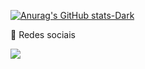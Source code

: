 
[![Anurag's GitHub stats-Dark](https://github-readme-stats.vercel.app/api?username=nielknauan&show_icons=true&theme=dark)](https://github.com/nielknauan/github-readme-stats)

🔗 Redes sociais 
<div> 
<a href="https://www.linkedin.com/in/nielknauan" target="_blank"><img src="https://img.shields.io/badge/-LinkedIn-%230077B5?style=for-the-badge&logo=linkedin&logoColor=white" target="_blank"></a>
</div>



